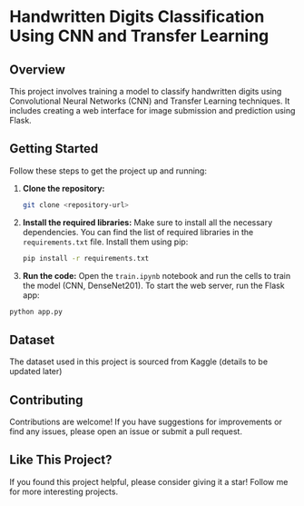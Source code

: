 # Handwritten Digits Classification Using CNN and Transfer Learning

## Overview

This project involves training a model to classify handwritten digits using Convolutional Neural Networks (CNN) and Transfer Learning techniques. It includes creating a web interface for image submission and prediction using Flask.

## Getting Started

Follow these steps to get the project up and running:

1. **Clone the repository:**
    ```sh
    git clone <repository-url>
    ```

2. **Install the required libraries:**
   Make sure to install all the necessary dependencies. You can find the list of required libraries in the `requirements.txt` file. Install them using pip:
   ```sh
   pip install -r requirements.txt
   ```
   
3. **Run the code:**
  Open the `train.ipynb` notebook and run the cells to train the model (CNN, DenseNet201).
  To start the web server, run the Flask app:
  ```sh
  python app.py
  ```

## Dataset

The dataset used in this project is sourced from Kaggle (details to be updated later)

## Contributing

Contributions are welcome! If you have suggestions for improvements or find any issues, please open an issue or submit a pull request.

## Like This Project?

If you found this project helpful, please consider giving it a star! Follow me for more interesting projects.

